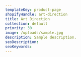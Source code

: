 ```yaml
---
templateKey: product-page
shopifyHandle: art-direction
title: Art Direction
collection: default
priority: 30
image: /uploads/sample.jpg
description: Sample description.
seoDescription:
seoKeywords:
---
```

